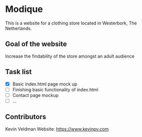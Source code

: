 # Modique
This is a website for a clothing store located in Westerbork, The Netherlands.

## Goal of the website
Increase the findability of the store amongst an adult audience
## Task list
- [x] Basic index.html page mock up
- [ ] Finishing basic functionality of index.html
- [ ] Contact page mockup
- [ ] ...

## Contributors
Kevin Veldman 
Website: https://www.kevinpv.com
